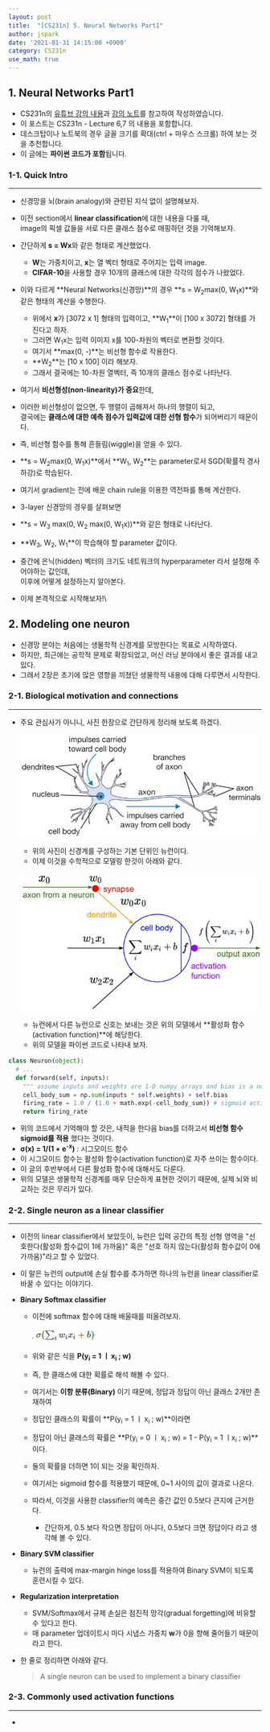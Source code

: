 ```yaml
---
layout: post
title:  "[CS231n] 5. Neural Networks Part1"
author: jspark
date: '2021-01-31 14:15:00 +0900'
category: CS231n
use_math: true
---
```


## 1. Neural Networks Part1

- CS231n의 [유튜브 강의 내용](https://youtu.be/bNb2fEVKeEo)과 [강의 노트](https://cs231n.github.io/neural-networks-1/)를 참고하여 작성하였습니다.
- 이 포스트는 CS231n - Lecture 6,7 의 내용을 포함합니다.
- 데스크탑이나 노트북의 경우 글꼴 크기를 확대(ctrl + 마우스 스크롤) 하여 보는 것을 추천합니다.
- 이 글에는 **파이썬 코드가 포함**됩니다.



### 1-1. Quick Intro
---
- 신경망을 뇌(brain analogy)와 관련된 지식 없이 설명해보자.
- 이전 section에서 **linear classification**에 대한 내용을 다룰 때,<br>image의 픽셀 값들을 서로 다른 클래스 점수로 매핑하던 것을 기억해보자.
- 간단하게 **s = Wx**와 같은 형태로 계산했었다.
  - **W**는 가중치이고, **x**는 열 벡터 형태로 주어지는 입력 image.
  - **CIFAR-10**을 사용할 경우 10개의 클래스에 대한 각각의 점수가 나왔었다.
- 이와 다르게 **Neural Networks(신경망)**의 경우 **s = W<sub>2</sub>max(0, W<sub>1</sub>x)**와 같은 형태의 계산을 수행한다.
  - 위에서 **x**가 [3072 x 1] 형태의 입력이고, **W<sub>1</sub>**이 [100 x 3072] 형태를 가진다고 하자.
  - 그러면 W<sub>1</sub>x는 입력 이미지 x를 100-차원의 벡터로 변환할 것이다.
  - 여기서 **max(0, -)**는 비선형 함수로 작용한다.
  - **W<sub>2</sub>**는 [10 x 100] 이라 해보자.
  - 그래서 결국에는 10-차원 열벡터, 즉 10개의 클래스 점수로 나타난다.
- 여기서 **비선형성(non-linearity)가 중요**한데,
- 이러한 비선형성이 없으면, 두 행렬이 곱해져서 하나의 행렬이 되고,<br>결국에는 **클래스에 대한 예측 점수가 입력값에 대한 선형 함수**가 되어버리기 때문이다.
- 즉, 비선형 함수를 통해 흔들림(wiggle)을 얻을 수 있다.
-  **s = W<sub>2</sub>max(0, W<sub>1</sub>x)**에서 **W<sub>1</sub>, W<sub>2</sub>**는 parameter로서 SGD(확률적 경사하강)로 학습된다.
  - 여기서 gradient는 전에 배운 chain rule을 이용한 역전파를 통해 계산한다.



- 3-layer 신경망의 경우를 살펴보면
- **s = W<sub>3</sub> max(0, W<sub>2</sub> max(0, W<sub>1</sub>x))**와 같은 형태로 나타난다.
- **W<sub>3</sub>, W<sub>2</sub>, W<sub>1</sub>**이 학습해야 할 parameter 값이다.
- 중간에 은닉(hidden) 벡터의 크기도 네트워크의 hyperparameter 라서 설정해 주어야하는 값인데,<br>이후에 어떻게 설정하는지 알아본다.
- 이제 본격적으로 시작해보자!\



## 2. Modeling one neuron
- 신경망 분야는 처음에는 생물학적 신경계를 모방한다는 목표로 시작하였다.
- 하지만, 최근에는 공학적 문제로 확장되었고, 머신 러닝 분야에서 좋은 결과를 내고 있다.
- 그래서 2장은 초기에 많은 영향을 끼쳤던 생물학적 내용에 대해 다루면서 시작한다.



### 2-1. Biological motivation and connections
---
- 주요 관심사가 아니니, 사진 한장으로 간단하게 정리해 보도록 하겠다.

  ![6.2.1.neuron](\assets\images\cs231n\6.2.1.neuron.png)

  - 위의 사진이 신경계를 구성하는 기본 단위인 뉴런이다.
  - 이제 이것을 수학적으로 모델링 한것이 아래와 같다.

  ![6.2.1.neuron_model](\assets\images\cs231n\6.2.1.neuron_model.jpeg)

  - 뉴런에서 다른 뉴런으로 신호는 보내는 것은 위의 모델에서 **활성화 함수(activation function)**에 해당한다.
  - 위의 모델을 파이썬 코드로 나타내 보자.

```python
class Neuron(object):
  # ... 
  def forward(self, inputs):
    """ assume inputs and weights are 1-D numpy arrays and bias is a number """
    cell_body_sum = np.sum(inputs * self.weights) + self.bias
    firing_rate = 1.0 / (1.0 + math.exp(-cell_body_sum)) # sigmoid activation function
    return firing_rate
```

- 위의 코드에서 기억해야 할 것은, 내적을 한다음 bias를 더하고서 **비선형 함수 sigmoid를 적용** 했다는 것이다.
- **σ(x) = 1/(1 + e<sup>-x</sup>)** : 시그모이드 함수
- 이 시그모이드 함수는 활성화 함수(activation function)로 자주 쓰이는 함수이다.
- 이 글의 후반부에서 다른 활성화 함수에 대해서도 다룬다.
- 위의 모델은 생물학적 신경계를 매우 단순하게 표현한 것이기 때문에, 실제 뇌와 비교하는 것은 무리가 있다.




### 2-2. Single neuron as a linear classifier
---
- 이전의 linear classifier에서 보았듯이, 뉴런은 입력 공간의 특정 선형 영역을 "선호한다(활성화 함수값이 1에 가까움)" 혹은 "선호 하지 않는다(활성화 함수값이 0에 가까움)"라고 할 수 있었다.
- 이 말은 뉴런의 output에 손실 함수를 추가하면 하나의 뉴런을 linear classifier로 바꿀 수 있다는 이야기다.



- **Binary Softmax classifier**
  - 이전에 softmax 함수에 대해 배울때를 떠올려보자.

    ![ccxcv](\assets\images\cs231n\ccxcv.PNG)

  - 위와 같은 식을 **P(y<sub>i</sub> = 1 ㅣ x<sub>i</sub> ; w)**
  - 즉, 한 클래스에 대한 확률로 해석 해볼 수 있다.
  - 여기서는 **이항 분류(Binary)** 이기 때문에, 정답과 정답이 아닌 클래스 2개만 존재하여
  - 정답인 클래스의 확률이 **P(y<sub>i</sub> = 1 ㅣ x<sub>i</sub> ; w)**이라면
  - 정답이 아닌 클래스의 확률은 **P(y<sub>i</sub> = 0 ㅣ x<sub>i</sub> ; w) = 1 - P(y<sub>i</sub> = 1 ㅣx<sub>i</sub> ; w)**이다.
  - 둘의 확률을 더하면 1이 되는 것을 확인하자.
  - 여기서는 sigmoid 함수를 적용했기 때문에, 0~1 사이의 값이 결과로 나온다.
  - 따라서, 이것을 사용한 classifier의 예측은 중간 값인 0.5보다 큰지에 근거한다.
    - 간단하게, 0.5 보다 작으면 정답이 아니다, 0.5보다 크면 정답이다 라고 생각해 볼 수 있다.
- **Binary SVM classifier**
  - 뉴런의 출력에 max-margin hinge loss를 적용하여 Binary SVM이 되도록 훈련시킬 수 있다.
- **Regularization interpretation**
  - SVM/Softmax에서 규제 손실은 점진적 망각(gradual forgetting)에 비유할 수 있다고 한다.
  - 매 parameter 업데이트시 마다 시냅스 가중치 **w**가 0을 향해 줄어들기 때문이라고 한다.

- 한 줄로 정리하면 아래와 같다.

  > A single neuron can be used to implement a binary classifier



### 2-3. Commonly used activation functions
---
- 